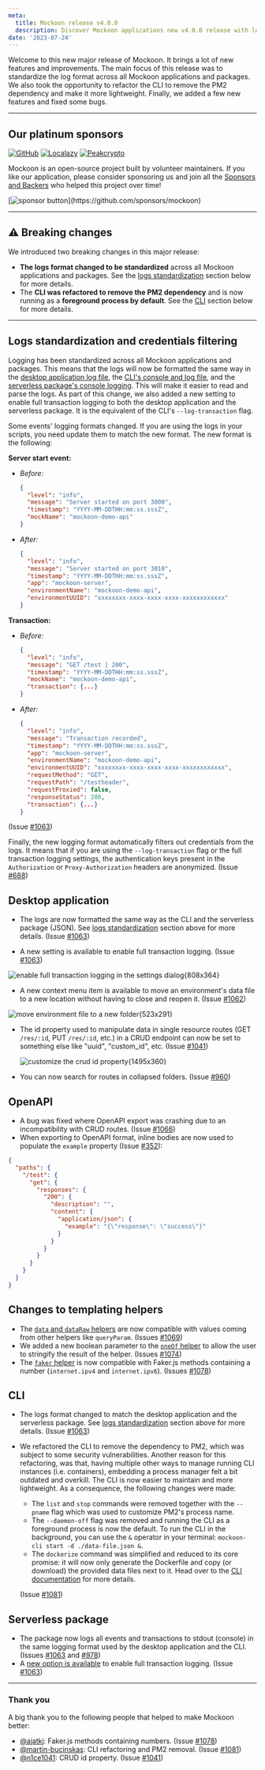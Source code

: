 ```yaml
---
meta:
  title: Mockoon release v4.0.0
  description: Discover Mockoon applications new v4.0.0 release with logs standardization, CLI refactoring and more.
date: '2023-07-24'
---
```


Welcome to this new major release of Mockoon. It brings a lot of new features and improvements. The main focus of this release was to standardize the log format across all Mockoon applications and packages. We also took the opportunity to refactor the CLI to remove the PM2 dependency and make it more lightweight. Finally, we added a few new features and fixed some bugs.

---

## Our platinum sponsors

[![GitHub](https://mockoon.com/images/sponsors/github.png)](https://github.blog/2023-04-12-github-accelerator-our-first-cohort-and-whats-next/)
[![Localazy](https://mockoon.com/images/sponsors/localazy.png)](https://localazy.com/register?ref=a9CiDC61gOac-azO)
[![Peakcrypto](https://mockoon.com/images/sponsors/peakcrypto.png)](https://www.peakcrypto.com/)

Mockoon is an open-source project built by volunteer maintainers. If you like our application, please consider sponsoring us and join all the [Sponsors and Backers](https://github.com/mockoon/mockoon/blob/main/backers.md) who helped this project over time!

[![sponsor button](https://mockoon.com/images/sponsor-btn-250.png?)](https://github.com/sponsors/mockoon)

---

## ⚠️ Breaking changes

We introduced two breaking changes in this major release:

- **The logs format changed to be standardized** across all Mockoon applications and packages. See the [logs standardization](#logs-standardization) section below for more details.
- The **CLI was refactored to remove the PM2 dependency** and is now running as a **foreground process by default**. See the [CLI](#cli) section below for more details.

---

## Logs standardization and credentials filtering

Logging has been standardized across all Mockoon applications and packages. This means that the logs will now be formatted the same way in the [desktop application log file](https://mockoon.com/docs/latest/logging-and-recording/requests-logging/#file-logging), the [CLI's console and log file](https://github.com/mockoon/mockoon/blob/main/packages/cli/README.md#logs), and the [serverless package's console logging](https://github.com/mockoon/mockoon/blob/main/packages/serverless/README.md#logging). This will make it easier to read and parse the logs.
As part of this change, we also added a new setting to enable full transaction logging to both the desktop application and the serverless package. It is the equivalent of the CLI's `--log-transaction` flag.

Some events' logging formats changed. If you are using the logs in your scripts, you need update them to match the new format. The new format is the following:

**Server start event:**

- _Before:_

  ```json
  {
    "level": "info",
    "message": "Server started on port 3000",
    "timestamp": "YYYY-MM-DDTHH:mm:ss.sssZ",
    "mockName": "mockoon-demo-api"
  }
  ```

- _After:_

  ```json
  {
    "level": "info",
    "message": "Server started on port 3010",
    "timestamp": "YYYY-MM-DDTHH:mm:ss.sssZ",
    "app": "mockoon-server",
    "environmentName": "mockoon-demo-api",
    "environmentUUID": "xxxxxxxx-xxxx-xxxx-xxxx-xxxxxxxxxxxx"
  }
  ```

**Transaction:**

- _Before:_

  ```json
  {
    "level": "info",
    "message": "GET /test | 200",
    "timestamp": "YYYY-MM-DDTHH:mm:ss.sssZ",
    "mockName": "mockoon-demo-api",
    "transaction": {...}
  }
  ```

- _After:_

  ```json
  {
    "level": "info",
    "message": "Transaction recorded",
    "timestamp": "YYYY-MM-DDTHH:mm:ss.sssZ",
    "app": "mockoon-server",
    "environmentName": "mockoon-demo-api",
    "environmentUUID": "xxxxxxxx-xxxx-xxxx-xxxx-xxxxxxxxxxxx",
    "requestMethod": "GET",
    "requestPath": "/testheader",
    "requestProxied": false,
    "responseStatus": 200,
    "transaction": {...}
  }
  ```

(Issue [#1063](https://github.com/mockoon/mockoon/issues/1063))

Finally, the new logging format automatically filters out credentials from the logs. It means that if you are using the `--log-transaction` flag or the full transaction logging settings, the authentication keys present in the `Authorization` or `Proxy-Authorization` headers are anonymized. (Issue [#688](https://github.com/mockoon/mockoon/issues/688))

## Desktop application

- The logs are now formatted the same way as the CLI and the serverless package (JSON). See [logs standardization](#logs-standardization) section above for more details. (Issue [#1063](https://github.com/mockoon/mockoon/issues/1063))

- A new setting is available to enable full transaction logging. (Issue [#1063](https://github.com/mockoon/mockoon/issues/1063))

![enable full transaction logging in the settings dialog{808x364}](/images/releases/4.0.0/enable-full-transaction-logging.png)

- A new context menu item is available to move an environment's data file to a new location without having to close and reopen it. (Issue [#1062](https://github.com/mockoon/mockoon/issues/1062))

![move environment file to a new folder{523x291}](/images/releases/4.0.0/environment-file-move.png)

- The id property used to manipulate data in single resource routes (GET `/res/:id`, PUT `/res/:id`, etc.) in a CRUD endpoint can now be set to something else like "uuid", "custom_id", etc. (Issue [#1041](https://github.com/mockoon/mockoon/issues/1041))

  ![customize the crud id property{1495x360}](/images/releases/4.0.0/customize-crud-id-property-key.png)

- You can now search for routes in collapsed folders. (Issue [#960](https://github.com/mockoon/mockoon/issues/960))

## OpenAPI

- A bug was fixed where OpenAPI export was crashing due to an incompatibility with CRUD routes. (Issue [#1066](https://github.com/mockoon/mockoon/issues/1066))
- When exporting to OpenAPI format, inline bodies are now used to populate the `example` property (Issue [#352](https://github.com/mockoon/mockoon/issues/352)):

```json
{
  "paths": {
    "/test": {
      "get": {
        "responses": {
          "200": {
            "description": "",
            "content": {
              "application/json": {
                "example": "{\"response\": \"success\"}"
              }
            }
          }
        }
      }
    }
  }
}
```

## Changes to templating helpers

- The [`data` and `dataRaw` helpers](https://mockoon.com/docs/latest/templating/mockoon-helpers/#data) are now compatible with values coming from other helpers like `queryParam`. (Issues [#1069](https://github.com/mockoon/mockoon/issues/1069))
- We added a new boolean parameter to the [`oneOf` helper](https://mockoon.com/docs/latest/templating/mockoon-helpers/#oneof) to allow the user to stringify the result of the helper. (Issues [#1074](https://github.com/mockoon/mockoon/issues/1074))
- The [`faker` helper](https://mockoon.com/docs/latest/templating/fakerjs-helpers/) is now compatible with Faker.js methods containing a number (`internet.ipv4` and `internet.ipv6`). (Issues [#1078](https://github.com/mockoon/mockoon/issues/1078))

## CLI

- The logs format changed to match the desktop application and the serverless package. See [logs standardization](#logs-standardization) section above for more details. (Issue [#1063](https://github.com/mockoon/mockoon/issues/1063))
- We refactored the CLI to remove the dependency to PM2, which was subject to some security vulnerabilities. Another reason for this refactoring, was that, having multiple other ways to manage running CLI instances (i.e. containers), embedding a process manager felt a bit outdated and overkill. The CLI is now easier to maintain and more lightweight. As a consequence, the following changes were made:

  - The `list` and `stop` commands were removed together with the `--pname` flag which was used to customize PM2's process name.
  - The `--daemon-off` flag was removed and running the CLI as a foreground process is now the default. To run the CLI in the background, you can use the `&` operator in your terminal: `mockoon-cli start -d ./data-file.json &`.
  - The `dockerize` command was simplified and reduced to its core promise: it will now only generate the Dockerfile and copy (or download) the provided data files next to it. Head over to the [CLI documentation](https://github.com/mockoon/mockoon/blob/main/packages/cli/README.md#dockerize-command) for more details.

  (Issue [#1081](https://github.com/mockoon/mockoon/issues/1081))

## Serverless package

- The package now logs all events and transactions to stdout (console) in the same logging format used by the desktop application and the CLI. (Issues [#1063](https://github.com/mockoon/mockoon/issues/1063) and [#978](https://github.com/mockoon/mockoon/issues/978))
- A [new option is available](https://github.com/mockoon/mockoon/blob/main/packages/serverless/README.md#transaction-logging) to enable full transaction logging. (Issue [#1063](https://github.com/mockoon/mockoon/issues/1063))

---

### Thank you

A big thank you to the following people that helped to make Mockoon better:

- [@ajatkj](https://github.com/ajatkj): Faker.js methods containing numbers. (Issue [#1078](https://github.com/mockoon/mockoon/issues/1078))
- [@martin-bucinskas](https://github.com/martin-bucinskas): CLI refactoring and PM2 removal. (Issue [#1081](https://github.com/mockoon/mockoon/issues/1081))
- [@n1ce1041](https://github.com/n1ce1041): CRUD id property. (Issue [#1041](https://github.com/mockoon/mockoon/issues/1041))
